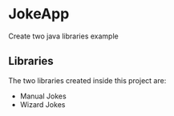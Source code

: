 # JokeApp
Create two java libraries example

## Libraries
The two libraries created inside this project are:
- Manual Jokes
- Wizard Jokes
